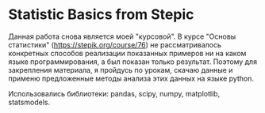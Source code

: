 # Statistic Basics from Stepic

Данная работа снова является моей "курсовой". В курсе "Основы статистики" (https://stepik.org/course/76)
не рассматривалось конкретных способов реализации показанных примеров ни на каком языке программирования, 
а был показан только результат. Поэтому для закрепления материала, я пройдусь по урокам, скачаю данные и 
применю предложенные методы анализа этих данных на языке python.

Использовались библиотеки:
pandas, scipy, numpy, matplotlib, statsmodels.
